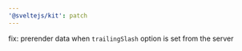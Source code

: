 ```yaml
---
'@sveltejs/kit': patch
---
```


fix: prerender data when `trailingSlash` option is set from the server
